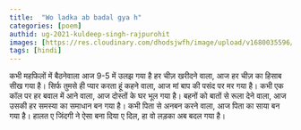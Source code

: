 ```yaml
---
title:  "Wo ladka ab badal gya h"
categories: [poem]
authid: ug-2021-kuldeep-singh-rajpurohit 
images: [https://res.cloudinary.com/dhodsjwfh/image/upload/v1680035596/change2_rb6vgp.jpg]
tags: [hindi]
---
```


कभी महफिलों में बैठनेवाला आज 9-5 में उलझ गया है
हर चीज़ खरीदने वाला, आज हर चीज़ का हिसाब सीख गया है।
सिर्फ तुमसे ही प्यार करता हूं कहने वाला, आज मां बाप की पसंद पर मर गया है।
कभी एक कॉल पर हर बवाल में आने वाला, आज दोस्तों के घर भूल गया है।
बहनों को बातों से रूला देने वाला, आज उसकी हर समस्या का समाधान बन गया है।
कभी पिता से अनबन करने वाला, आज पिता का साया बन गया है।
हालत ए जिंदगी ने ऐसा बना दिया ए दिल, हा वो लड़का अब बदल गया है।
